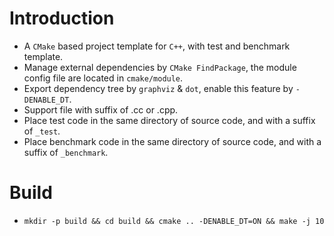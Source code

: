 # Introduction

- A `CMake` based project template for `C++`, with test and benchmark template.
- Manage external dependencies by `CMake FindPackage`, the module config file are located in `cmake/module`.
- Export dependency tree by `graphviz` & `dot`, enable this feature by `-DENABLE_DT`.
- Support file with suffix of .cc or .cpp.
- Place test code in the same directory of source code, and with a suffix of `_test`.
- Place benchmark code in the same directory of source code, and with a suffix of `_benchmark`.

# Build

- `mkdir -p build && cd build && cmake .. -DENABLE_DT=ON && make -j 10`
